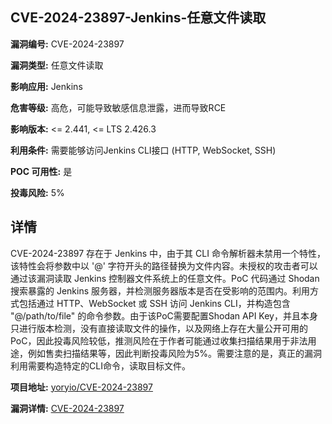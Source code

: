 ## CVE-2024-23897-Jenkins-任意文件读取

**漏洞编号:** CVE-2024-23897

**漏洞类型:** 任意文件读取

**影响应用:** Jenkins

**危害等级:** 高危，可能导致敏感信息泄露，进而导致RCE

**影响版本:** <= 2.441, <= LTS 2.426.3

**利用条件:** 需要能够访问Jenkins CLI接口 (HTTP, WebSocket, SSH)

**POC 可用性:** 是

**投毒风险:** 5%

## 详情

CVE-2024-23897 存在于 Jenkins 中，由于其 CLI 命令解析器未禁用一个特性，该特性会将参数中以 '@' 字符开头的路径替换为文件内容。未授权的攻击者可以通过该漏洞读取 Jenkins 控制器文件系统上的任意文件。PoC 代码通过 Shodan 搜索暴露的 Jenkins 服务器，并检测服务器版本是否在受影响的范围内。利用方式包括通过 HTTP、WebSocket 或 SSH 访问 Jenkins CLI，并构造包含 "@/path/to/file" 的命令参数。由于该PoC需要配置Shodan API Key，并且本身只进行版本检测，没有直接读取文件的操作，以及网络上存在大量公开可用的PoC，因此投毒风险较低，推测风险在于作者可能通过收集扫描结果用于非法用途，例如售卖扫描结果等，因此判断投毒风险为5%。需要注意的是，真正的漏洞利用需要构造特定的CLI命令，读取目标文件。

**项目地址:** [yoryio/CVE-2024-23897](https://github.com/yoryio/CVE-2024-23897)

**漏洞详情:** [CVE-2024-23897](https://nvd.nist.gov/vuln/detail/CVE-2024-23897)